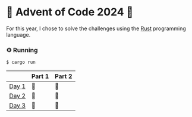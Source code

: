 # 🎄 Advent of Code 2024 🎄

For this year, I chose to solve the challenges using the [Rust](https://www.rust-lang.org) programming language.

### ⚙️ Running
```
$ cargo run
```

|        | Part 1 | Part 2 |
|:-------|:-------|:-------|
| [Day 1](src/days/day1.rs)  | 🌟     | 🌟     |
| [Day 2](src/days/day2.rs)  | 🌟     | 🌟     |
| [Day 3](src/days/day3.rs)  | 🌟     | 🌟     |